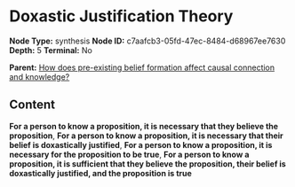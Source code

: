 # Doxastic Justification Theory

**Node Type:** synthesis
**Node ID:** c7aafcb3-05fd-47ec-8484-d68967ee7630
**Depth:** 5
**Terminal:** No

**Parent:** [How does pre-existing belief formation affect causal connection and knowledge?](how-does-pre-existing-belief-formation-affect-causal-connection-and-knowledge-antithesis-d796c4f2-7444-43c9-a59b-8ac6baf9de88.md)

## Content

**For a person to know a proposition, it is necessary that they believe the proposition**, **For a person to know a proposition, it is necessary that their belief is doxastically justified**, **For a person to know a proposition, it is necessary for the proposition to be true**, **For a person to know a proposition, it is sufficient that they believe the proposition, their belief is doxastically justified, and the proposition is true**
